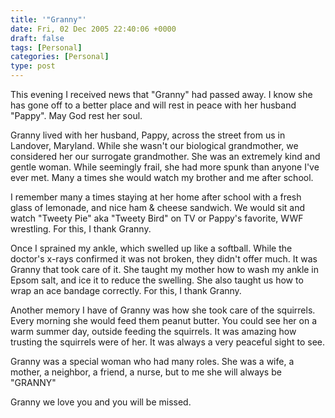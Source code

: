 ```yaml
---
title: '"Granny"'
date: Fri, 02 Dec 2005 22:40:06 +0000
draft: false
tags: [Personal]
categories: [Personal]
type: post
---
```


This evening I received news that "Granny" had passed away. I know she has gone off to a better place and will rest in peace with her husband "Pappy". May God rest her soul.

Granny lived with her husband, Pappy, across the street from us in Landover, Maryland. While she wasn't our biological grandmother, we considered her our surrogate grandmother. She was an extremely kind and gentle woman. While seemingly frail, she had more spunk than anyone I've ever met. Many a times she would watch my brother and me after school.

I remember many a times staying at her home after school with a fresh glass of lemonade, and nice ham & cheese sandwich. We would sit and watch "Tweety Pie" aka "Tweety Bird" on TV or Pappy's favorite, WWF wrestling. For this, I thank Granny.

Once I sprained my ankle, which swelled up like a softball. While the doctor's x-rays confirmed it was not broken, they didn't offer much. It was Granny that took care of it. She taught my mother how to wash my ankle in Epsom salt, and ice it to reduce the swelling. She also taught us how to wrap an ace bandage correctly. For this, I thank Granny.

Another memory I have of Granny was how she took care of the squirrels. Every morning she would feed them peanut butter. You could see her on a warm summer day, outside feeding the squirrels. It was amazing how trusting the squirrels were of her. It was always a very peaceful sight to see.

Granny was a special woman who had many roles. She was a wife, a mother, a neighbor, a friend, a nurse, but to me she will always be "GRANNY"

Granny we love you and you will be missed.